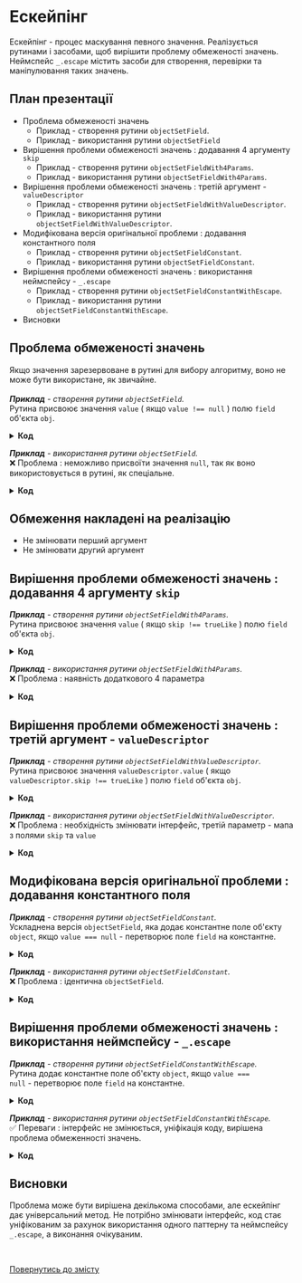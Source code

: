 # Ескейпінг

Ескейпінг - процес маскування певного значення. Реалізується рутинами і засобами, щоб вирішити проблему обмеженості значень.
Неймспейс <code>_.escape</code> містить засоби для створення, перевірки та маніпулювання таких значень.

## План презентації

* Проблема обмеженості значень
  * Приклад - створення рутини <code>objectSetField</code>.
  * Приклад - використання рутини <code>objectSetField</code>
* Вирішення проблеми обмеженості значень : додавання 4 аргументу <code>skip</code>
  * Приклад - створення рутини <code>objectSetFieldWith4Params</code>.
  * Приклад - використання рутини <code>objectSetFieldWith4Params</code>.
* Вирішення проблеми обмеженості значень : третій аргумент - <code>valueDescriptor</code>
  * Приклад - створення рутини <code>objectSetFieldWithValueDescriptor</code>.
  * Приклад - використання рутини <code>objectSetFieldWithValueDescriptor</code>.
* Модифікована версія оригінальної проблеми : додавання константного поля
  * Приклад - створення рутини <code>objectSetFieldConstant</code>.
  * Приклад - використання рутини <code>objectSetFieldConstant</code>.
* Вирішення проблеми обмеженості значень : використання неймспейсу - <code>_.escape</code>
  * Приклад - створення рутини <code>objectSetFieldConstantWithEscape</code>.
  * Приклад - використання рутини <code>objectSetFieldConstantWithEscape</code>.
* Висновки

## Проблема обмеженості значень

Якщо значення зарезервоване в рутині для вибору алгоритму, воно не може бути використане, як звичайне.<br><br>
<em><b>Приклад</b> - створення рутини <code>objectSetField</code>.</em><br>
Рутина присвоює значення <code>value</code> ( якщо <code>value !== null</code> ) полю <code>field</code> об'єкта <code>obj</code>.
<details>
  <summary>
    <b>Код</b>
  </summary>

<pre><code>function objectSetField( obj, field, value )
{
  if( value === null )
  return;
  else
  obj[ field ] = value;
}

module.exports = objectSetField;</code></pre>
</details>

<em><b>Приклад</b> - використання рутини <code>objectSetField</code>.</em><br>
❌ Проблема : неможливо присвоїти значення <code>null</code>, так як воно використовується в рутині, як спеціальне.
<details>
  <summary>
    <b>Код</b>
  </summary>

<pre><code>let objectSetField = require( './0_Implementation.s' );

let obj = {};

objectSetField( obj, 'field1', 1 );
objectSetField( obj, 'field2', 2 );
objectSetField( obj, 'field3', null );

console.log( obj );
/* log : { field1: 1, field2: 2 } */</code></pre>
</details>

## Обмеження накладені на реалізацію

* Не змінювати перший аргумент
* Не змінювати другий аргумент

## Вирішення проблеми обмеженості значень : додавання 4 аргументу <code>skip</code>

<em><b>Приклад</b> - створення рутини <code>objectSetFieldWith4Params</code>.</em><br>
Рутина присвоює значення <code>value</code> ( якщо <code>skip !== trueLike</code> ) полю <code>field</code> об'єкта <code>obj</code>.
<details>
  <summary>
    <b>Код</b>
  </summary>

<pre><code>function objectSetFieldWith4Params( obj, field, value, skip )
{
  if( skip === true )
  return;
  else
  obj[ field ] = value;
}
module.exports = objectSetFieldWith4Params;</code></pre>
</details>

<em><b>Приклад</b> - використання рутини <code>objectSetFieldWith4Params</code>.</em><br>
❌ Проблема : наявність додаткового 4 параметра
<details>
  <summary>
    <b>Код</b>
  </summary>

<pre><code>let objectSetFieldWith4Params = require( './1_ImplementationWith4Arguments.s' );

let obj = {};

objectSetFieldWith4Params( obj, 'field1', 1 );
objectSetFieldWith4Params( obj, 'field2', 2 );
objectSetFieldWith4Params( obj, 'field3', null );
objectSetFieldWith4Params( obj, 'field4', null, true );

console.log( obj );
/* log : { field1: 1, field2: 2, field3: null } */</code></pre>
</details>

## Вирішення проблеми обмеженості значень : третій аргумент - <code>valueDescriptor</code>

<em><b>Приклад</b> - створення рутини <code>objectSetFieldWithValueDescriptor</code>.</em><br>
Рутина присвоює значення <code>valueDescriptor.value</code> ( якщо <code>valueDescriptor.skip !== trueLike</code> ) полю <code>field</code> об'єкта <code>obj</code>.
<details>
  <summary>
    <b>Код</b>
  </summary>

<pre><code>function objectSetFieldWithValueDescriptor( obj, field, valueDescriptor )
{
  if( valueDescriptor.skip === true )
  return;
  else
  obj[ field ] = valueDescriptor.value;
}

module.exports = objectSetFieldWithValueDescriptor;</code></pre>
</details>

<em><b>Приклад</b> - використання рутини <code>objectSetFieldWithValueDescriptor</code>.</em><br>
❌ Проблема : необхідність змінювати інтерфейс, третій параметр - мапа з полями <code>skip</code> та <code>value</code>
<details>
  <summary>
    <b>Код</b>
  </summary>

<pre><code>let objectSetFieldWithValueDescriptor = require( './4_ImplementationWithValueDescriptor.s' );

let obj = {};

objectSetFieldWithValueDescriptor( obj, 'field1', { value : 1, skip : false } );
objectSetFieldWithValueDescriptor( obj, 'field2', { value : 2, skip : false } );
objectSetFieldWithValueDescriptor( obj, 'field3', { value : null, skip : false } );
objectSetFieldWithValueDescriptor( obj, 'field4', { value : null, skip : true } );

console.log( obj );
/* log : { field1: 1, field2: 2, field3: null } */</code></pre>
</details>

## Модифікована версія оригінальної проблеми : додавання константного поля

<em><b>Приклад</b> - створення рутини <code>objectSetFieldConstant</code>.</em><br>
Ускладнена версія <code>objectSetField</code>, яка додає константне поле об'єкту <code>object</code>, якщо <code>value === null</code> - перетворює поле <code>field</code> на константне.
<details>
  <summary>
    <b>Код</b>
  </summary>

<pre><code>function objectSetFieldConstant( object, field, value )
{
  if( value === null )
  {
    Object.defineProperty
    (
      object,
      field,
      {
        enumerable : true,
        configurable : false,
        writable : false,
        value : object[ field ]
      }
    );
  }
  else
  {
    Object.defineProperty
    (
      object,
      field,
      {
        enumerable : true,
        configurable : false,
        writable : false,
        value
      }
    );
  }
}

module.exports = objectSetFieldConstant;</code></pre>
</details>

<em><b>Приклад</b> - використання рутини <code>objectSetFieldConstant</code>.</em><br>
❌ Проблема : ідентична <code>objectSetField</code>.
<details>
  <summary>
    <b>Код</b>
  </summary>

<pre><code>let objectSetFieldConstant = require( './5_ImplementationAddConstantField.s' );

let obj = { fieldToBeRemained : 1, fieldToBeChanged : 2 };

objectSetFieldConstant( obj, 'field1', 1 );
objectSetFieldConstant( obj, 'fieldToBeChanged', 'changed' );
objectSetFieldConstant( obj, 'fieldToBeRemained', null );

console.log( Object.getOwnPropertyDescriptors( obj ) );
/*
log :
{
  fieldToBeRemained:
  {
    value: 1,
    writable: false,
    enumerable: true,
    configurable: false
  },
  fieldToBeChanged:
  {
    value: 'changed',
    writable: false,
    enumerable: true,
    configurable: false
  },
  field1:
  {
    value: 1,
    writable: false,
    enumerable: true,
    configurable: false
  }
}
*/</code></pre>
</details>

## Вирішення проблеми обмеженості значень : використання неймспейсу - <code>_.escape</code>

<em><b>Приклад</b> - створення рутини <code>objectSetFieldConstantWithEscape</code>.</em><br>
Рутина додає константне поле об'єкту <code>object</code>, якщо <code>value === null</code> - перетворює поле <code>field</code> на константне.
<details>
  <summary>
    <b>Код</b>
  </summary>

<pre><code>let _ = require( '../..' );

function objectSetFieldConstantWithEscape( object, field, value )
{
  if( _.escape.is( value ) )
  {
    Object.defineProperty
    (
      object,
      field,
      {
        enumerable : true,
        configurable : false,
        writable : false,
        value : _.escape.right( value )
      }
    );
  }
  else if( value === null )
  {
    Object.defineProperty
    (
      object,
      field,
      {
        enumerable : true,
        configurable : false,
        writable : false,
        value : object[ field ]
      }
    );
  }
  else
  {
    Object.defineProperty
    (
      object,
      field,
      {
        enumerable : true,
        configurable : false,
        writable : false,
        value
      }
    );
  }
  return object;
}

module.exports = objectSetFieldConstantWithEscape;
</code></pre>
</details>

<em><b>Приклад</b> - використання рутини <code>objectSetFieldConstantWithEscape</code>.</em><br>
✅  Переваги : інтерфейс не змінюється, уніфікація коду, вирішена проблема обмеженності значень.
<details>
  <summary>
    <b>Код</b>
  </summary>

<pre><code>let _ = require( '../..' );
let objectSetFieldConstantWithEscape = require( './6_ImplementationAddConstantFieldWithEscape.s' )

var src = { 'fieldToBeRemained' : 1 };
objectSetFieldConstantWithEscape( src, 'fieldToBeRemained', null );
console.log( 'src1 : ', Object.getOwnPropertyDescriptors( src ) );
/*
log :

src1 :
{
  fieldToBeRemained:
  {
    value: 1,
    writable: false,
    enumerable: true,
    configurable: false
  }
}
*/

var src2 = { 'fieldToBeChanged' : 1 };
objectSetFieldConstantWithEscape( src2, 'fieldToBeChanged', 'changed' );
console.log( 'src2 : ', Object.getOwnPropertyDescriptors( src2 ) );
/*
log :

src1 :
{
  fieldToBeChanged:
  {
    value: 'changed',
    writable: false,
    enumerable: true,
    configurable: false
  }
}
*/

var src3 = { 'fieldToBeChangedWithNull' : 1 };
objectSetFieldConstantWithEscape( src3, 'fieldToBeChangedWithNull', _.escape.make( null ) );
console.log( 'src3 : ', Object.getOwnPropertyDescriptors( src3 ) );
/*
log :

src1 :
{
  fieldToBeChangedWithNull:
  {
    value: null,
    writable: false,
    enumerable: true,
    configurable: false
  }
}
*/</code></pre>
</details>

## Висновки
  
Проблема може бути вирішена декількома способами, але ескейпінг дає універсальний метод. Не потрібно змінювати інтерфейс, код стає уніфікованим за рахунок використання одного паттерну та неймспейсу <code>_.escape</code>, а виконання очікуваним.</em>

<br>

[Повернутись до змісту](../README.md#Концепції) 


<!-- 
<br>

<details>
  <summary>
    <b>Вирішення проблеми обмеженості значень : використання неймспейсу - <code>_.escape</code></b>
  </summary></br>
  
<em><b>Приклад</b> - створення рутини <code>objectSetFieldConstantWithEscape</code>.</em><br><br>
Рутина додає константне поле об'єкту <code>object</code>, якщо <code>value === null</code> - перетворює поле <code>field</code> на константне.<br><br>
<pre><code>let _ = require( '../..' );

function objectSetFieldConstantWithEscape( object, field, value )
{
  if( _.escape.is( value ) )
  {
    Object.defineProperty
    (
      object,
      field,
      {
        enumerable : true,
        configurable : false,
        writable : false,
        value : _.escape.right( value )
      }
    );
  }
  else if( value === null )
  {
    Object.defineProperty
    (
      object,
      field,
      {
        enumerable : true,
        configurable : false,
        writable : false,
        value : object[ field ]
      }
    );
  }
  else
  {
    Object.defineProperty
    (
      object,
      field,
      {
        enumerable : true,
        configurable : false,
        writable : false,
        value
      }
    );
  }
  return object;
}

module.exports = objectSetFieldConstantWithEscape;
</code></pre>

  <br>

  <em><b>Приклад</b> - використання рутини <code>objectSetFieldConstantWithEscape</code>.</em><br><br>
  ✅  Переваги : інтерфейс не змінюється, уніфікація коду, вирішена проблема обмеженності значень.<br><br>
  <pre><code>let _ = require( '../..' );
let objectSetFieldConstantWithEscape = require( './6_ImplementationAddConstantFieldWithEscape.s' )

var src = { 'fieldToBeRemained' : 1 };
objectSetFieldConstantWithEscape( src, 'fieldToBeRemained', null );
console.log( 'src1 : ', Object.getOwnPropertyDescriptors( src ) );
/*
log :

src1 :
{
  fieldToBeRemained:
  {
    value: 1,
    writable: false,
    enumerable: true,
    configurable: false
  }
}
*/

var src2 = { 'fieldToBeChanged' : 1 };
objectSetFieldConstantWithEscape( src2, 'fieldToBeChanged', 'changed' );
console.log( 'src2 : ', Object.getOwnPropertyDescriptors( src2 ) );
/*
log :

src1 :
{
  fieldToBeChanged:
  {
    value: 'changed',
    writable: false,
    enumerable: true,
    configurable: false
  }
}
*/

var src3 = { 'fieldToBeChangedWithNull' : 1 };
objectSetFieldConstantWithEscape( src3, 'fieldToBeChangedWithNull', _.escape.make( null ) );
console.log( 'src3 : ', Object.getOwnPropertyDescriptors( src3 ) );
/*
log :

src1 :
{
  fieldToBeChangedWithNull:
  {
    value: null,
    writable: false,
    enumerable: true,
    configurable: false
  }
}
*/</code></pre>

</details>

<br>

<details>
  <summary>
    <b>Висновки</b>
  </summary></br>
  
<em>Проблема може бути вирішена декількома способами, але ескейпінг дає універсальний метод. Не потрібно змінювати інтерфейс, код стає уніфікованим за рахунок використання одного паттерну та неймспейсу <code>_.escape</code>, а виконання очікуваним.</em>

</details>

<br>

[Повернутись до змісту](../README.md#Концепції) -->